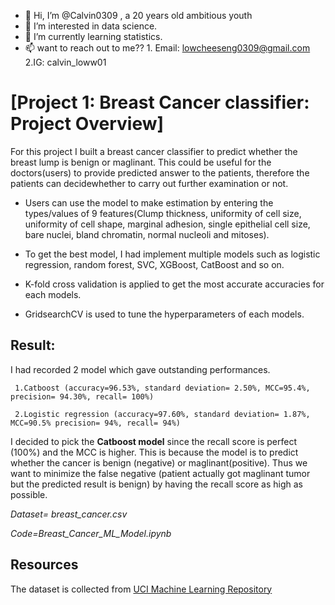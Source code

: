 - 👋 Hi, I’m @Calvin0309 , a 20 years old ambitious youth
- 👀 I’m interested in data science.
- 🌱 I’m currently learning statistics.
- 📫 want to reach out to me??  1. Email: lowcheeseng0309@gmail.com 2.IG: calvin_loww01

# **[Project 1: Breast Cancer classifier: Project Overview]** 

For this project I built a breast cancer classifier to predict whether the breast lump is benign or maglinant. This could be useful for the doctors(users) to provide predicted answer to the patients, therefore the patients can decidewhether to carry out further examination or not. 

- Users can use the model to make estimation by entering the types/values of 9 features(Clump thickness, uniformity of cell size,	uniformity of cell shape,	marginal adhesion, single epithelial cell size,	bare nuclei,	bland chromatin, normal nucleoli and mitoses). 

- To get the best model, I had implement multiple models such as logistic regression, random forest, SVC, XGBoost, CatBoost and so on.

- K-fold cross validation is applied to get the most accurate accuracies for each models.

- GridsearchCV is used to tune the hyperparameters of each models.

## **Result:**

I had recorded 2 model which gave outstanding performances.

     1.Catboost (accuracy=96.53%, standard deviation= 2.50%, MCC=95.4%, precision= 94.30%, recall= 100%)

     2.Logistic regression (accuracy=97.60%, standard deviation= 1.87%, MCC=90.5% precision= 94%, recall= 94%)

I decided to pick the **Catboost model** since the recall score is perfect (100%) and the MCC is higher. This is because the model is to predict whether the cancer is benign (negative) or maglinant(positive). Thus we want to minimize the false negative (patient actually got maglinant tumor but the predicted result is benign) by having the recall score as high as possible. 

*Dataset= breast_cancer.csv*

*Code=Breast_Cancer_ML_Model.ipynb*

## **Resources** 

The dataset is collected from [UCI Machine Learning Repository](https://archive.ics.uci.edu/ml/datasets/Breast+Cancer)
<!---
Calvin0309/Calvin0309 is a ✨ special ✨ repository because its `README.md` (this file) appears on your GitHub profile.
You can click the Preview link to take a look at your changes.
--->

